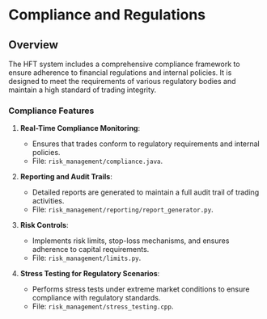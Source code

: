 # Compliance and Regulations

## Overview

The HFT system includes a comprehensive compliance framework to ensure adherence to financial regulations and internal policies. It is designed to meet the requirements of various regulatory bodies and maintain a high standard of trading integrity.

### Compliance Features

1. **Real-Time Compliance Monitoring**:
   - Ensures that trades conform to regulatory requirements and internal policies.
   - File: `risk_management/compliance.java`.

2. **Reporting and Audit Trails**:
   - Detailed reports are generated to maintain a full audit trail of trading activities.
   - File: `risk_management/reporting/report_generator.py`.

3. **Risk Controls**:
   - Implements risk limits, stop-loss mechanisms, and ensures adherence to capital requirements.
   - File: `risk_management/limits.py`.

4. **Stress Testing for Regulatory Scenarios**:
   - Performs stress tests under extreme market conditions to ensure compliance with regulatory standards.
   - File: `risk_management/stress_testing.cpp`.
